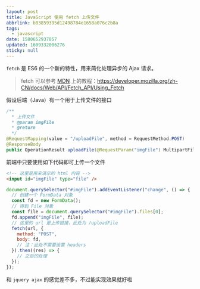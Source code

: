 ```yaml
---
layout: post
title: JavaScript 使用 fetch 上传文件
abbrlink: b83859395d12498784e1658a076c2b8a
tags:
  - javascript
date: 1580652937857
updated: 1609332006276
sticky: null
---
```


`fetch` 是 ES6 的一个新的特性，用来简化处理异步的 Ajax 请求。

> fetch 可以参考 [MDN](https://developer.mozilla.org) 上的教程：<https://developer.mozilla.org/zh-CN/docs/Web/API/Fetch_API/Using_Fetch>

假设后端（Java）有一个用于上传文件的接口

```java
/**
  * 上传文件
  * @param imgFile
  * @return
  */
@RequestMapping(value = "/uploadFile", method = RequestMethod.POST)
@ResponseBody
public OperationResult uploadFile(@RequestParam("imgFile") MultipartFile imgFile);
```

前端中只要使用如下代码即可上传一个文件

```html
<!-- 这里是用来演示的 html 内容 -->
<input id="imgFile" type="file" />
```

```js
document.querySelector("#imgFile").addEventListener("change", () => {
  // 创建一个 FormData 对象
  const fd = new FormData();
  // 得到 File 对象
  const file = document.querySelector("#imgFile").files[0];
  fd.append("imgFile", file);
  // 这里的 url 是上传链接，此处为 /uploadFile
  fetch(url, {
    method: "POST",
    body: fd,
    // 注：此处不需要设置 headers
  }).then((res) => {
    // 之后的处理
  });
});
```

和 `jquery ajax` 的感觉差不多，不过能实现效果就好啦
